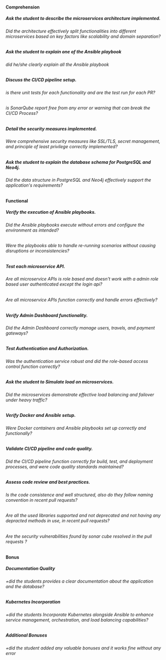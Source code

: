 
#### Comprehension

##### Ask the student to describe the microservices architecture implemented.

###### Did the architecture effectively split functionalities into different microservices based on key factors like scalability and domain separation?

##### Ask the student to explain one of the Ansible playbook

###### did he/she clearly explain all the Ansible playbook

##### Discuss the CI/CD pipeline setup.

###### is there unit tests for each functionality and are the test run for each PR?

###### is SonarQube report free from any error or warning that can break the CI/CD Process?

##### Detail the security measures implemented.

###### Were comprehensive security measures like SSL/TLS, secret management, and principle of least privilege correctly implemented?

##### Ask the student to explain the database schema for PostgreSQL and Neo4j.

###### Did the data structure in PostgreSQL and Neo4j effectively support the application's requirements?

#### Functional

##### Verify the execution of Ansible playbooks.

###### Did the Ansible playbooks execute without errors and configure the environment as intended?

###### Were the playbooks able to handle re-running scenarios without causing disruptions or inconsistencies?

##### Test each microservice API.

###### Are all microservice APIs is role based and doesn't work with a admin role based user authenticated except the login api?

###### Are all microservice APIs function correctly and handle errors effectively?

##### Verify Admin Dashboard functionality.

###### Did the Admin Dashboard correctly manage users, travels, and payment gateways?

##### Test Authentication and Authorization.

###### Was the authentication service robust and did the role-based access control function correctly?

##### Ask the student to Simulate load on microservices.

###### Did the microservices demonstrate effective load balancing and failover under heavy traffic?

##### Verify Docker and Ansible setup.

###### Were Docker containers and Ansible playbooks set up correctly and functionally?

##### Validate CI/CD pipeline and code quality.

###### Did the CI/CD pipeline function correctly for build, test, and deployment processes, and were code quality standards maintained?

##### Assess code review and best practices.

###### Is the code consistence and well structured, also do they follow naming convention in recent pull requests?

###### Are all the used libraries supported and not deprecated and not having any depracted methods in use, in recent pull requests?

###### Are the security vulnerabilities found by sonar cube resolved in the pull requests ?

#### Bonus

##### Documentation Quality

###### +did the students provides a clear documentation about the application and the database?

##### Kubernetes Incorporation

###### +did the students Incorporate Kubernetes alongside Ansible to enhance service management, orchestration, and load balancing capabilities?

##### Additional Bonuses

###### +did the student added any valuable bonuses and it works fine without any error 